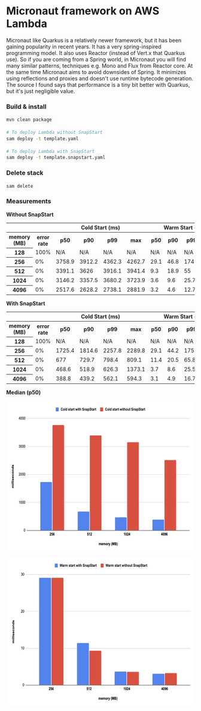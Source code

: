 # Micronaut framework on AWS Lambda
Micronaut like Quarkus is a relatively newer framework, but it has been gaining popularity in recent years. It has a very spring-inspired programming model. It also uses Reactor (instead of Vert.x that Quarkus use). So if you are coming from a Spring world, in Micronaut you will find many similar patterns, techniques e.g. Mono and Flux from Reactor core. At the same time Micronaut aims to avoid downsides of Spring. It minimizes using reflections and proxies and doesn't use runtime bytecode generation. The source I found says that performance is a tiny bit better with Quarkus, but it's just negligible value.

### Build & install

```bash
mvn clean package 

# To deploy Lambda without SnapStart
sam deploy -t template.yaml

# To deploy Lambda with SnapStart
sam deploy -t template.snapstart.yaml
```

### Delete stack

```bash
sam delete
```

### Measurements

**Without SnapStart**

<table class="table-bordered">
        <tr>
            <th colspan="2" style="horizontal-align : middle;text-align:center;"></th>
            <th colspan="4" style="horizontal-align : middle;text-align:center;">Cold Start (ms)</th>
            <th colspan="4" style="horizontal-align : middle;text-align:center;">Warm Start (ms)</th>           
        </tr>
        <tr>
            <th scope="col"> memory (MB)</th>
            <th scope="col">error rate</th>
            <th scope="col">p50</th>
            <th scope="col">p90</th>
            <th scope="col">p99</th>
            <th scope="col">max</th>
            <th scope="col">p50</th>
            <th scope="col">p90</th>
            <th scope="col">p99</th>
            <th scope="col">max</th>
        </tr>        
        <tr>
            <th>128</th>
            <td>100%</td>
            <td>N/A</td>
            <td>N/A</td>
            <td>N/A</td>
            <td>N/A</td>
            <td>N/A</td>
            <td>N/A</td>
            <td>N/A</td>
            <td>N/A</td>
        </tr>
        <tr>
            <th>256</th>
            <td>0%</td>
            <td>3758.9</td>
            <td>3912.2</td>
            <td>4362.3</td>
            <td>4262.7</td>
            <td>29.1</td>
            <td>46.8</td>
            <td>174.1</td>
            <td>315.7</td>
        </tr>
        <tr>
            <th>512</th>
            <td>0%</td>
            <td>3391.1</td>
            <td>3626</td>
            <td>3916.1</td>
            <td>3941.4</td>
            <td>9.3</td>
            <td>18.9</td>
            <td>55</td>
            <td>151.1</td>
        </tr>
        <tr>
            <th>1024</th>
            <td>0%</td>
            <td>3146.2</td>
            <td>3357.5</td>
            <td>3680.2</td>
            <td>3723.9</td>
            <td>3.6</td>
            <td>9.6</td>
            <td>25.7</td>
            <td>82</td>
        </tr>
        <tr>
            <th>4096</th>
            <td>0%</td>
            <td>2517.6</td>
            <td>2628.2</td>
            <td>2738.1</td>
            <td>2881.9</td>
            <td>3.2</td>
            <td>4.6</td>
            <td>12.7</td>
            <td>45.9</td>
        </tr>
</table>

**With SnapStart**

<table class="table-bordered">
        <tr>
            <th colspan="2" style="horizontal-align : middle;text-align:center;"></th>
            <th colspan="4" style="horizontal-align : middle;text-align:center;">Cold Start (ms)</th>
            <th colspan="4" style="horizontal-align : middle;text-align:center;">Warm Start (ms)</th>           
        </tr>
        <tr>
            <th scope="col"> memory (MB)</th>
            <th scope="col">error rate</th>
            <th scope="col">p50</th>
            <th scope="col">p90</th>
            <th scope="col">p99</th>
            <th scope="col">max</th>
            <th scope="col">p50</th>
            <th scope="col">p90</th>
            <th scope="col">p99</th>
            <th scope="col">max</th>
        </tr>        
        <tr>
            <th>128</th>
            <td>100%</td>
            <td>N/A</td>
            <td>N/A</td>
            <td>N/A</td>
            <td>N/A</td>
            <td>N/A</td>
            <td>N/A</td>
            <td>N/A</td>
            <td>N/A</td>
        </tr>
        <tr>
            <th>256</th>
            <td>0%</td>
            <td>1725.4</td>
            <td>1814.6</td>
            <td>2257.8</td>
            <td>2289.8</td>
            <td>29.1</td>
            <td>44.2</td>
            <td>175.2</td>
            <td>231.8</td>
        </tr>
        <tr>
            <th>512</th>
            <td>0%</td>
            <td>677</td>
            <td>729.7</td>
            <td>798.4</td>
            <td>809.1</td>
            <td>11.4</td>
            <td>20.5</td>
            <td>65.8</td>
            <td>91</td>
        </tr>
        <tr>
            <th>1024</th>
            <td>0%</td>
            <td>468.6</td>
            <td>518.9</td>
            <td>626.3</td>
            <td>1373.1</td>
            <td>3.7</td>
            <td>8.6</td>
            <td>25.5</td>
            <td>97.7</td>
        </tr>
        <tr>
            <th>4096</th>
            <td>0%</td>
            <td>388.8</td>
            <td>439.2</td>
            <td>562.1</td>
            <td>594.3</td>
            <td>3.1</td>
            <td>4.9</td>
            <td>16.7</td>
            <td>67.1</td>
        </tr>
</table>

**Median (p50)**

<p align="center">
  <img alt="Micronaut Cold start median - SnapStart comparison" src="../images/micronaut_cold_start_median.png" width="700" height="400">
</p>
<p align="center">
    <img alt="Micronaut Warm start median - SnapStart comparison" src="../images/micronaut_warm_start_median.png" width="700" height="400">
</p>
